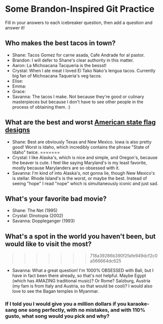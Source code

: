 # Some Brandon-Inspired Git Practice
Fill in your answers to each icebreaker question, then add a question and answer it!

## Who makes the best tacos in town?
* Shane: Tacos Gomez for carne asada, Cafe Andrade for al pastor.
* Brandon: I will defer to Shane's clear authority in this matter.
* Aaron: La Michoacana Tacqueria is the bessst! 
* Crystal: When I ate meat I loved El Tako Nako's lengua tacos. Currently big fan of Michoacana Taqueria's veg tacos.
* Elise: 
* Emma: 
* Grace: 
* Savanna: The tacos I make. Not because they're good or culinary masterpieces but because I don't have to see other people in the process of obtaining them. :)

## What are the best and worst [American state flag designs](https://en.wikipedia.org/wiki/Flags_of_the_U.S._states_and_territories)
* Shane: Best are obviously Texas and New Mexico. Iowa is also pretty good! Worst is Idaho, which incredibly contains the phrase "State of Idaho" twice.
=======
* Crystal: I like Alaska's, which is nice and simple, and Oregon's, because the beaver is cute. I feel like saying Maryland's is my least favorite, mostly because  Marylanders are so obsessed with it.
* Savanna: I'm kind of into Alaska's, not gonna lie, though New Mexico's is stellar. Rhode Island's is the worst, or maybe the best. Instead of seeing "hope" I read "nope" which is simultaneously iconic and just sad. 

## What's your favorite bad movie?
* Shane: The Net (1995)
* Crystal: Dinotopia (2002)
* Savanna: Doppleganger (1993)

## What's a spot in the world you haven't been, but would like to visit the most?
>>>>>>> 718a39286b390f2fafe949dcf2c0a566664dc625
* Savanna: What a great question! I'm 1000% OBSESSED with Bali, but I have in fact been there already, so that's not helpful. Maybe Egypt (which has AMAZING traditional music)? Or Rome? Salzburg, Austria (my fam is from Italy and Austria, so that would be cool)? I would also love to see the Bagan temples in Myanmar.

### If I told you I would give you a million dollars if you karaoke-sang one song perfectly, with no mistakes, and with 110% gusto, what song would you pick and why? 
